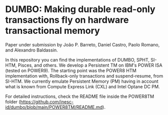 # DUMBO: Making durable read-only transactions fly on hardware transactional memory

Paper under submission by João P. Barreto, Daniel Castro, Paolo Romano, and Alexandro Baldassin.

In this repository you can find the implementations of DUMBO, SPHT, SI-HTM, Pisces, and others.
We develop a Persistent TM on IBM's POWER ISA (tested on POWER9). The starting point was the POWER8 HTM implementation with, Rollback-only transactions and suspend-resume, from SI-HTM. We currently emulate Persistent Memory (PM) having in account what is known from Compute Express Link (CXL) and Intel Optane DC PM.

For detailed instructions, check the README file inside the POWER8TM folder (https://github.com/inesc-id/dumbo/blob/main/POWER8TM/README.md).
